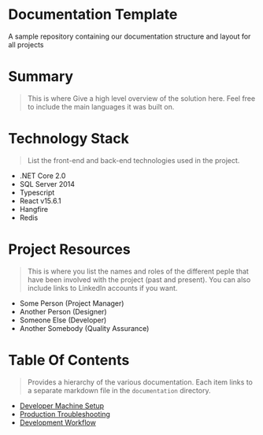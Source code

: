 # Documentation Template

A sample repository containing our documentation structure and layout for all projects

Summary
=================
> This is where Give a high level overview of the solution here. Feel free to include the main languages it was built on.

Technology Stack
=================
> List the front-end and back-end technologies used in the project.
* .NET Core 2.0
* SQL Server 2014
* Typescript
* React v15.6.1
* Hangfire
* Redis

Project Resources
=================
> This is where you list the names and roles of the different peple that have been involved with the project (past and present). You can also include links to LinkedIn accounts if you want.
* Some Person (Project Manager)
* Another Person (Designer)
* Someone Else (Developer)
* Another Somebody (Quality Assurance)

Table Of Contents
=================
> Provides a hierarchy of the various documentation. Each item links to a separate markdown file in the `documentation` directory.
* [Developer Machine Setup](documentation/developer-setup.md)
* [Production Troubleshooting](documentation/production-troubleshooting.md)
* [Development Workflow](documentation/development-workflow.md)